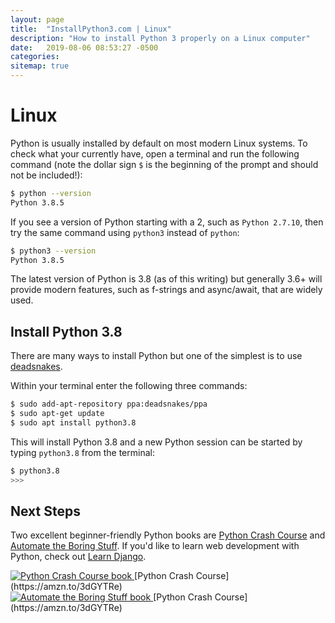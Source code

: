```yaml
---
layout: page
title:  "InstallPython3.com | Linux"
description: "How to install Python 3 properly on a Linux computer"
date:   2019-08-06 08:53:27 -0500
categories:
sitemap: true
---
```


# Linux

Python is usually installed by default on most modern Linux systems. To check what your currently have, open a terminal and run the following command (note the dollar sign `$` is the beginning of the prompt and should not be included!):

```sh
$ python --version
Python 3.8.5
```

If you see a version of Python starting with a 2, such as `Python 2.7.10`, then try the same command using `python3` instead of `python`:

```sh
$ python3 --version
Python 3.8.5
```

The latest version of Python is 3.8 (as of this writing) but generally 3.6+ will provide modern features, such as f-strings and async/await, that are widely used.

## Install Python 3.8
There are many ways to install Python but one of the simplest is to use [deadsnakes](https://launchpad.net/~deadsnakes/+archive/ubuntu/ppa).

Within your terminal enter the following three commands:

```sh
$ sudo add-apt-repository ppa:deadsnakes/ppa
$ sudo apt-get update
$ sudo apt install python3.8
```

This will install Python 3.8 and a new Python session can be started by typing `python3.8` from the terminal:

```sh
$ python3.8
>>>
```

## Next Steps
Two excellent beginner-friendly Python books are [Python Crash Course](https://amzn.to/3dGYTRe) and [Automate the Boring Stuff](https://amzn.to/366CebJ). If you'd like to learn web development with Python, check out [Learn Django](https://learndjango.com).

<div class="container">
  <div class="row">
    <div class="col">
      <a href="https://amzn.to/3dGYTRe" target="_blank">
        <img class="img-fluid" src="{{ site.url }}/assets/images/pcc_book.jpg" alt="Python Crash Course book">
      </a>
      [Python Crash Course](https://amzn.to/3dGYTRe)
    </div>
    <div class="col">
      <a href="https://amzn.to/3dGYTRe" target="_blank">
        <img class="img-fluid" src="{{ site.url }}/assets/images/automate_book.jpg" alt="Automate the Boring Stuff book">
      </a>
      [Python Crash Course](https://amzn.to/3dGYTRe)
    </div>
  </div>
</div>

